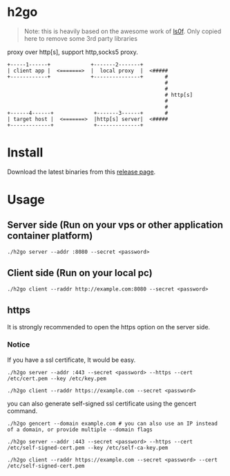 # h2go

> Note: this is heavily based on the awesome work of [ls0f](https://github.com/ls0f/cracker). Only copied here to remove some 3rd party libraries

proxy over http[s], support http,socks5 proxy.

```
+-----1------+             +-------2-------+          
| client app |  <=======>  |  local proxy  |  <#####
+------------+             +---------------+       #
                                                   #
                                                   #
                                                   # http[s]
                                                   #
                                                   #
+------4------+             +-------3------+       #
| target host |  <=======>  |http[s] server|  <#####
+-------------+             +--------------+         
```

# Install

Download the latest binaries from this [release page](https://github.com/mosajjal/h2go/releases).

# Usage

## Server side (Run on your vps or other application container platform)

```
./h2go server --addr :8080 --secret <password>
```

## Client side (Run on your local pc)

```
./h2go client --raddr http://example.com:8080 --secret <password>
```

## https

It is strongly recommended to open the https option on the server side.

### Notice

If you have a ssl certificate, It would be easy.

```
./h2go server --addr :443 --secret <password> --https --cert /etc/cert.pem --key /etc/key.pem
```

```
./h2go client --raddr https://example.com --secret <password>
```

you can also generate self-signed ssl certificate using the gencert command.

```
./h2go gencert --domain example.com # you can also use an IP instead of a domain, or provide multiple --domain flags
```

```
./h2go server --addr :443 --secret <password> --https --cert /etc/self-signed-cert.pem --key /etc/self-ca-key.pem
```

```
./h2go client --raddr https://example.com --secret <password> --cert /etc/self-signed-cert.pem
```


